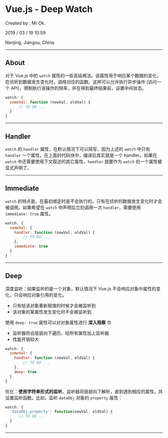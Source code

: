 # Vue.js - Deep Watch

Created by : Mr Dk.

2019 / 03 / 19 10:59

Nanjing, Jiangsu, China

---

## About

对于 Vue.js 中的 `watch` 属性的一些高级用法。该属性用于响应某个数据的变化，在侦听到数据发生变化时，调用对应的函数。这样可以允许执行异步操作 (访问一个 API)，限制执行该操作的频率，并在得到最终结果前，设置中间状态。

```javascript
watch: {
  someVal: function (newVal, oldVal) {
      // TO DO ...
  }
}
```

---

## Handler

`watch` 的 `handler` 属性，在默认情况下可以简写，因为上述的 `watch` 中只有 `handler` 一个属性。在上面的代码块中，编译后其实就是一个 handler。如果在 `watch` 中还需要使用下文叙述的其它属性，`handler` 就要作为 `watch` 的一个属性被显式声明了。

---

## Immediate

`watch` 的特点是，在最初绑定时是不会执行的。只有在侦听的数据发生变化时才会被调用。如果希望在 `watch` 中声明后立刻调用一次 `handler`，需要使用 `immediate: true` 属性。

```javascript
watch: {
  someVal: {
    handler: function (newVal, oldVal) {
        // TO DO ...
    },
    immediate: true
  }
}
```

---

## Deep

深度监听：如果监听的是一个对象，默认情况下 Vue.js 不会响应对象中属性的变化，只会响应对象引用的变化。

* 只有给该对象重新赋值的时候才会被监听到
* 该对象的某属性发生变化时不会被监听到

使用 `deep: true` 属性可以对对象属性进行 **深入观察** 😍

* 监听器将会层层向下遍历，给所有属性加上监听器
* 性能开销较大

```javascript
watch: {
  someVal: {
    handler: function (newVal, oldVal) {
        // TO DO ...
    },
    deep: true
  }
}
```

优化：**使用字符串形式的监听**。监听器将层层向下解析，直到遇到相应的属性，并设置监听函数。比如，监听 `dataObj` 对象的 `property` 属性：

```javascript
watch: {
  'dataObj.property': function(newVal, oldVal) {
      // TO DO ...
  }
}
```

---

